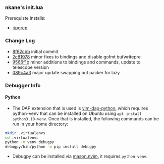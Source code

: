 ### nkane's init.lua
Prerequiste installs:
* [ripgrep](https://github.com/BurntSushi/ripgrep)

### Change Log
* [8f62cbb](https://github.com/nkane/init.lua/commit/8f62cbb3b422183aff37540f56a6caa068ac5d77) initial commit
* [2c81978](https://github.com/nkane/init.lua/commit/2c8197830ec8fac4f9d72d87931d48759ce9817b) minor fixes to bindings and disable gofmt bufwritepre 
* [9566f1b](https://github.com/nkane/init.lua/commit/9566f1be2f6f842ad47732d149d9ccdce1b6edad) minor additions to bindings and commands, update to telescope version
* [089c4a3](https://github.com/nkane/init.lua/commit/089c4a3da946e8fb414a8da86900e0ea04f41c86) major update swapping out packer for lazy

### Debugger Info
#### Python
- The DAP extension that is used is [vim-dap-python](https://github.com/mfussenegger/nvim-dap-python), which requires
python-venv that can be installed on Ubuntu using `apt install python3.10-venv`. Once that is installed, the following
commands can be run in your home directory:
```bash
mkdir .virtualenvs
cd .virtualenvs
python -m venv debugpy
debugpy/bin/python -m pip install debugpy
```
- Debugpy can be installed via [mason.nvim](https://github.com/williamboman/mason.nvim), it requires `python venv`.
